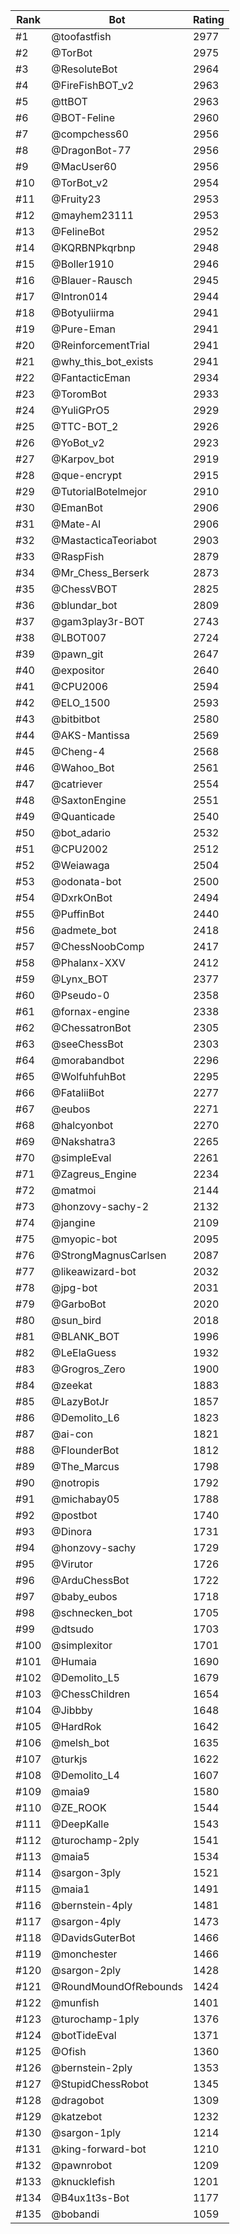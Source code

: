 Rank|Bot|Rating
---|---|---
#1|@toofastfish|2977
#2|@TorBot|2975
#3|@ResoluteBot|2964
#4|@FireFishBOT_v2|2963
#5|@ttBOT|2963
#6|@BOT-Feline|2960
#7|@compchess60|2956
#8|@DragonBot-77|2956
#9|@MacUser60|2956
#10|@TorBot_v2|2954
#11|@Fruity23|2953
#12|@mayhem23111|2953
#13|@FelineBot|2952
#14|@KQRBNPkqrbnp|2948
#15|@Boller1910|2946
#16|@Blauer-Rausch|2945
#17|@Intron014|2944
#18|@Botyuliirma|2941
#19|@Pure-Eman|2941
#20|@ReinforcementTrial|2941
#21|@why_this_bot_exists|2941
#22|@FantacticEman|2934
#23|@ToromBot|2933
#24|@YuliGPrO5|2929
#25|@TTC-BOT_2|2926
#26|@YoBot_v2|2923
#27|@Karpov_bot|2919
#28|@que-encrypt|2915
#29|@TutorialBotelmejor|2910
#30|@EmanBot|2906
#31|@Mate-AI|2906
#32|@MastacticaTeoriabot|2903
#33|@RaspFish|2879
#34|@Mr_Chess_Berserk|2873
#35|@ChessVBOT|2825
#36|@blundar_bot|2809
#37|@gam3play3r-BOT|2743
#38|@LBOT007|2724
#39|@pawn_git|2647
#40|@expositor|2640
#41|@CPU2006|2594
#42|@ELO_1500|2593
#43|@bitbitbot|2580
#44|@AKS-Mantissa|2569
#45|@Cheng-4|2568
#46|@Wahoo_Bot|2561
#47|@catriever|2554
#48|@SaxtonEngine|2551
#49|@Quanticade|2540
#50|@bot_adario|2532
#51|@CPU2002|2512
#52|@Weiawaga|2504
#53|@odonata-bot|2500
#54|@DxrkOnBot|2494
#55|@PuffinBot|2440
#56|@admete_bot|2418
#57|@ChessNoobComp|2417
#58|@Phalanx-XXV|2412
#59|@Lynx_BOT|2377
#60|@Pseudo-0|2358
#61|@fornax-engine|2338
#62|@ChessatronBot|2305
#63|@seeChessBot|2303
#64|@morabandbot|2296
#65|@WolfuhfuhBot|2295
#66|@FataliiBot|2277
#67|@eubos|2271
#68|@halcyonbot|2270
#69|@Nakshatra3|2265
#70|@simpleEval|2261
#71|@Zagreus_Engine|2234
#72|@matmoi|2144
#73|@honzovy-sachy-2|2132
#74|@jangine|2109
#75|@myopic-bot|2095
#76|@StrongMagnusCarlsen|2087
#77|@likeawizard-bot|2032
#78|@jpg-bot|2031
#79|@GarboBot|2020
#80|@sun_bird|2018
#81|@BLANK_BOT|1996
#82|@LeElaGuess|1932
#83|@Grogros_Zero|1900
#84|@zeekat|1883
#85|@LazyBotJr|1857
#86|@Demolito_L6|1823
#87|@ai-con|1821
#88|@FlounderBot|1812
#89|@The_Marcus|1798
#90|@notropis|1792
#91|@michabay05|1788
#92|@postbot|1740
#93|@Dinora|1731
#94|@honzovy-sachy|1729
#95|@Virutor|1726
#96|@ArduChessBot|1722
#97|@baby_eubos|1718
#98|@schnecken_bot|1705
#99|@dtsudo|1703
#100|@simplexitor|1701
#101|@Humaia|1690
#102|@Demolito_L5|1679
#103|@ChessChildren|1654
#104|@Jibbby|1648
#105|@HardRok|1642
#106|@melsh_bot|1635
#107|@turkjs|1622
#108|@Demolito_L4|1607
#109|@maia9|1580
#110|@ZE_ROOK|1544
#111|@DeepKalle|1543
#112|@turochamp-2ply|1541
#113|@maia5|1534
#114|@sargon-3ply|1521
#115|@maia1|1491
#116|@bernstein-4ply|1481
#117|@sargon-4ply|1473
#118|@DavidsGuterBot|1466
#119|@monchester|1466
#120|@sargon-2ply|1428
#121|@RoundMoundOfRebounds|1424
#122|@munfish|1401
#123|@turochamp-1ply|1376
#124|@botTideEval|1371
#125|@Ofish|1360
#126|@bernstein-2ply|1353
#127|@StupidChessRobot|1345
#128|@dragobot|1309
#129|@katzebot|1232
#130|@sargon-1ply|1214
#131|@king-forward-bot|1210
#132|@pawnrobot|1209
#133|@knucklefish|1201
#134|@B4ux1t3s-Bot|1177
#135|@bobandi|1059
